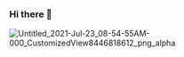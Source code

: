 ### Hi there 👋

![Untitled_2021-Jul-23_08-54-55AM-000_CustomizedView8446818612_png_alpha](https://user-images.githubusercontent.com/23508982/127339232-e0c55a9d-6a08-43bb-99ba-938a1570e3f8.png)

<!--
**vladutstoica/vladutstoica** is a ✨ _special_ ✨ repository because its `README.md` (this file) appears on your GitHub profile.

Here are some ideas to get you started:

- 🔭 I’m currently working on ...
- 🌱 I’m currently learning ...
- 👯 I’m looking to collaborate on ...
- 🤔 I’m looking for help with ...
- 💬 Ask me about ...
- 📫 How to reach me: ...
- 😄 Pronouns: ...
- ⚡ Fun fact: ...
-->
